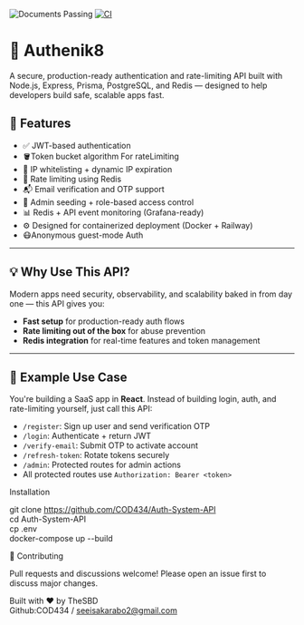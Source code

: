 ![Documents Passing](https://img.shields.io/badge/documents-passing-brightgreen)  [![CI](https://github.com/COD434/Authenik8/actions/workflows/CI.yml/badge.svg)](https://github.com/COD434/Authenik8/actions/workflows/CI.yml)

# 🔐 Authenik8

A secure, production-ready authentication and rate-limiting API built with Node.js, Express, Prisma, PostgreSQL, and Redis — designed to help developers build safe, scalable apps fast.



## 🚀 Features

- ✅ JWT-based authentication
- 🪣Token bucket algorithm For rateLimiting
- 🔐 IP whitelisting + dynamic IP expiration
- 🧠 Rate limiting using Redis
- 📬 Email verification and OTP support
- 🧪 Admin seeding + role-based access control
- 📊 Redis + API event monitoring (Grafana-ready)
- ⚙️ Designed for containerized deployment (Docker + Railway)
- 😷Anonymous guest-mode Auth

---

## 💡 Why Use This API?

Modern apps need security, observability, and scalability baked in from day one — this API gives you:

- **Fast setup** for production-ready auth flows
- **Rate limiting out of the box** for abuse prevention
- **Redis integration** for real-time features and token management

---

## 🧠 Example Use Case

You're building a SaaS app in **React**. Instead of building login, auth, and rate-limiting yourself, just call this API:

- `/register`: Sign up user and send verification OTP  
- `/login`: Authenticate + return JWT  
- `/verify-email`: Submit OTP to activate account  
- `/refresh-token`: Rotate tokens securely  
- `/admin`: Protected routes for admin actions  
- All protected routes use `Authorization: Bearer <token>`

Installation

git clone https://github.com/COD434/Auth-System-API <br>
cd Auth-System-API<br>
cp .env<br>
docker-compose up --build

🤝 Contributing

Pull requests and discussions welcome! Please open an issue first to discuss major changes.

Built with ❤️ by TheSBD<br>
Github:COD434 / seeisakarabo2@gmail.com
